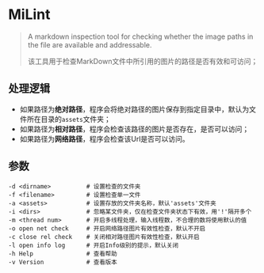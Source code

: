 # MiLint

> A markdown inspection tool for checking whether the image paths in the file are available and addressable.
>
> 该工具用于检查MarkDown文件中所引用的图片的路径是否有效和可访问；



## 处理逻辑


- 如果路径为**绝对路径**，程序会将绝对路径的图片保存到指定目录中，默认为文件所在目录的`assets`文件夹；
- 如果路径为**相对路径**，程序会检查该路径的图片是否存在，是否可以访问；
- 如果路径为**网络路径**，程序会检查该Url是否可以访问。



## 参数
```
-d <dirname>          # 设置检查的文件夹
-f <filename>         # 设置检查单一文件
-a <assets>           # 设置存放的文件夹名称，默认'assets'文件夹
-i <dirs>             # 忽略某文件夹，仅在检查文件夹状态下有效，用'!'隔开多个
-m <thread num>       # 开启多线程处理，输入线程数，不合理的数将使用默认的值
-o open net check     # 开启网络路径图片有效性检查，默认不开启
-c close rel check    # 关闭相对路径图片有效性检查，默认开启
-l open info log      # 开启Info级别的提示，默认关闭
-h Help               # 查看帮助
-v Version            # 查看版本	
```
